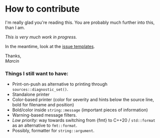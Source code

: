 # How to contribute

I'm really glad you're reading this. You are probably much further into this, than I am.

_This is very much work in progress._

In the meantime, look at the [issue templates](.github/ISSUE_TEMPLATE/).

Thanks, \
_Marcin_

### Things I still want to have:

- Print-on-push as alternative to printing through `sources::diagnostic_set()`.
- Standalone printer
- Color-based printer (color for severity and hints below the source line, bold for filename and position)
- Bold/color inside `string::message` (important pieces of information)
- Warning-based message filters.
- _Low priority:_ way towards switching from {fmt} to C++20 / `std::format` as an alternative to `fmt::format`.
- Possibly, formatter for `string::argument`.
